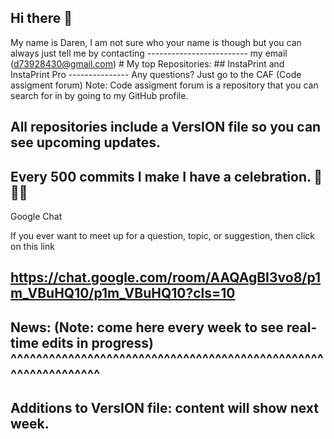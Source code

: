 ## Hi there 👋
  My name is Daren,
   I am not sure who
    your name is though
      but you can always
       just tell me by contacting
       ------------------------- my email (d73928430@gmail.com) 
       # My top Repositories:
       ## InstaPrint and
          InstaPrint Pro
          ---------------
          Any questions? Just go to the CAF
          (Code assigment forum)
          Note: Code assigment forum is a repository 
          that you can search for in by going
          to my GitHub profile.
##

All repositories include a VersION file so you can see upcoming updates.
------------------------------------------------------------------------
Every 500 commits I make I have a celebration. 🎉🎉🎉
-------------------------------------------------
Google Chat

If you ever want to meet up for a question, topic,
or suggestion, then click on this link
##
https://chat.google.com/room/AAQAgBI3vo8/p1m_VBuHQ10/p1m_VBuHQ10?cls=10
------------------------------------------------------------------------
News: 
(Note: come here every week to see real-time edits in progress)
^^^^^^^^^^^^^^^^^^^^^^^^^^^^^^^^^^^^^^^^^^^^^^^^^^^^^^^^^^^^^^^
--------------------------------------------------------------
Additions to VersION file:
content will show next week.
----------------------------
